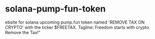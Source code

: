 # solana-pump-fun-token
ebsite for solana upcoming pump.fun token named 'REMOVE TAX ON CRYPTO' with the ticker $FREETAX. Tagline: Freedom starts with crypto. Remove the Tax!"

